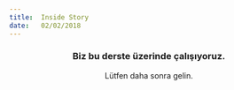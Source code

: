 ```yaml
---
title:  Inside Story
date:   02/02/2018
---
```


### <center>Biz bu derste üzerinde çalışıyoruz.</center>
<center>Lütfen daha sonra gelin.</center>